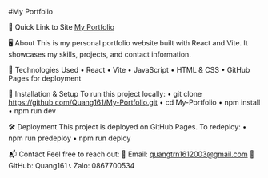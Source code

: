 #My Portfolio

🚀 Quick Link to Site
[My Portfolio](https://quang161.github.io/My-Portfolio/)

🖥️ About
This is my personal portfolio website built with React and Vite. It showcases my skills, projects, and contact information.

🔧 Technologies Used
• React
• Vite
• JavaScript
• HTML & CSS
• GitHub Pages for deployment

📂 Installation & Setup
To run this project locally:
• git clone https://github.com/Quang161/My-Portfolio.git
• cd My-Portfolio
• npm install
• npm run dev

🛠️ Deployment
This project is deployed on GitHub Pages. To redeploy:
• npm run predeploy
• npm run deploy

📬 Contact
Feel free to reach out:
📧 Email: quangtrn1612003@gmail.com
🔗 GitHub: Quang161
📞 Zalo: 0867700534
